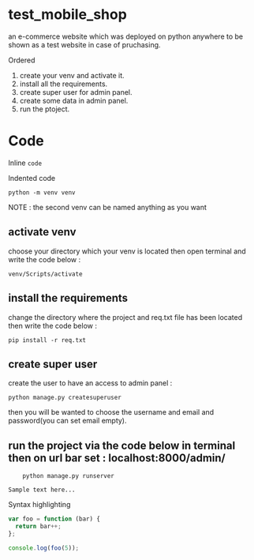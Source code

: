# test_mobile_shop
an e-commerce website which was deployed on python anywhere to be shown as a test website in case of pruchasing.


Ordered

1. create your venv and activate it.
2. install all the requirements.
3. create super user for admin panel.
4. create some data in admin panel.
5. run the ptoject.


# Code

Inline `code`

Indented code

    
    python -m venv venv
    
NOTE : the second venv can be named anything as you want

## activate venv
choose your directory which your venv is located then open terminal and write the code below :

    venv/Scripts/activate

## install the requirements
change the directory where the project and req.txt file has been located then write the code below :

    pip install -r req.txt

## create super user
create the user to have an access to admin panel :

    python manage.py createsuperuser

then you will be wanted to choose the username and email and password(you can set email empty).

## run the project via the code below in terminal then on url bar set : localhost:8000/admin/

        python manage.py runserver


```
Sample text here...
```

Syntax highlighting

``` js
var foo = function (bar) {
  return bar++;
};

console.log(foo(5));
```
